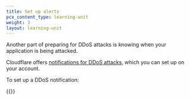 ```yaml
---
title: Set up alerts
pcx_content_type: learning-unit
weight: 3
layout: learning-unit
---
```


Another part of preparing for DDoS attacks is knowing when your application is being attacked.

Cloudflare offers [notifications for DDoS attacks](/fundamentals/notifications/notification-available/#ddos-protection), which you can set up on your account.

To set up a DDoS notification:

{{<render file="_create-notification.md" productFolder="fundamentals" withParameters="**DDoS Protection**">}}